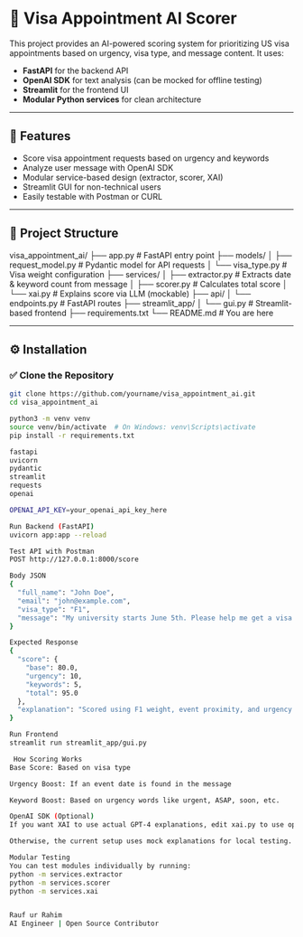 # 🛂 Visa Appointment AI Scorer

This project provides an AI-powered scoring system for prioritizing US visa appointments based on urgency, visa type, and message content. It uses:

- **FastAPI** for the backend API
- **OpenAI SDK** for text analysis (can be mocked for offline testing)
- **Streamlit** for the frontend UI
- **Modular Python services** for clean architecture

---

## 🚀 Features

- Score visa appointment requests based on urgency and keywords
- Analyze user message with OpenAI SDK
- Modular service-based design (extractor, scorer, XAI)
- Streamlit GUI for non-technical users
- Easily testable with Postman or CURL

---

## 📁 Project Structure

visa_appointment_ai/
├── app.py # FastAPI entry point
├── models/
│ ├── request_model.py # Pydantic model for API requests
│ └── visa_type.py # Visa weight configuration
├── services/
│ ├── extractor.py # Extracts date & keyword count from message
│ ├── scorer.py # Calculates total score
│ └── xai.py # Explains score via LLM (mockable)
├── api/
│ └── endpoints.py # FastAPI routes
├── streamlit_app/
│ └── gui.py # Streamlit-based frontend
├── requirements.txt
└── README.md # You are here



---

## ⚙️ Installation

### ✅ Clone the Repository

```bash
git clone https://github.com/yourname/visa_appointment_ai.git
cd visa_appointment_ai

python3 -m venv venv
source venv/bin/activate  # On Windows: venv\Scripts\activate
pip install -r requirements.txt

fastapi
uvicorn
pydantic
streamlit
requests
openai

OPENAI_API_KEY=your_openai_api_key_here

Run Backend (FastAPI)
uvicorn app:app --reload

Test API with Postman
POST http://127.0.0.1:8000/score

Body JSON
{
  "full_name": "John Doe",
  "email": "john@example.com",
  "visa_type": "F1",
  "message": "My university starts June 5th. Please help me get a visa appointment."
}

Expected Response
{
  "score": {
    "base": 80.0,
    "urgency": 10,
    "keywords": 5,
    "total": 95.0
  },
  "explanation": "Scored using F1 weight, event proximity, and urgency keywords."
}

Run Frontend
streamlit run streamlit_app/gui.py

 How Scoring Works
Base Score: Based on visa type

Urgency Boost: If an event date is found in the message

Keyword Boost: Based on urgency words like urgent, ASAP, soon, etc.

OpenAI SDK (Optional)
If you want XAI to use actual GPT-4 explanations, edit xai.py to use openai.ChatCompletion.create.

Otherwise, the current setup uses mock explanations for local testing.

Modular Testing
You can test modules individually by running:
python -m services.extractor
python -m services.scorer
python -m services.xai


Rauf ur Rahim
AI Engineer | Open Source Contributor
